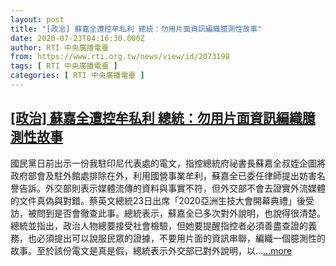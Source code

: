 ```yaml
---
layout: post
title: "[政治] 蘇嘉全遭控牟私利 總統：勿用片面資訊編織臆測性故事"
date: 2020-07-23T04:16:30.000Z
author: RTI 中央廣播電臺
from: https://www.rti.org.tw/news/view/id/2073198
tags: [ RTI 中央廣播電臺 ]
categories: [ RTI 中央廣播電臺 ]
---
```

<!--1595477790000-->
[[政治] 蘇嘉全遭控牟私利 總統：勿用片面資訊編織臆測性故事](https://www.rti.org.tw/news/view/id/2073198)
------

<div>
國民黨日前出示一份我駐印尼代表處的電文，指控總統府祕書長蘇嘉全叔姪企圖將政府部會及駐外館處排除在外，利用國營事業牟利，蘇嘉全已委任律師提出妨害名譽告訴。外交部則表示媒體流傳的資料與事實不符，但外交部不會去證實外流媒體的文件真偽與對錯。蔡英文總統23日出席「2020亞洲生技大會開幕典禮」後受訪，被問到是否會徹查此事。總統表示，蘇嘉全已多次對外說明，也說得很清楚。總統並指出，政治人物總要接受社會檢驗，但她要提醒指控者必須善盡查證的義務，也必須提出可以說服民眾的證據，不要用片面的資訊串聯，編織一個臆測性的故事。至於該份電文是真是假，總統表示外交部已對外說明，以...<a target="_blank" href="https://www.rti.org.tw/news/view/id/2073198">...more</a>
</div>
